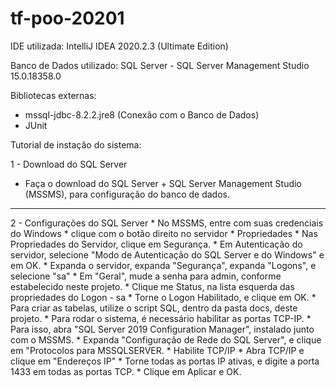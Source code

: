 # tf-poo-20201


IDE utilizada: IntelliJ IDEA 2020.2.3 (Ultimate Edition)

Banco de Dados utilizado: SQL Server - SQL Server Management Studio 15.0.18358.0

Bibliotecas externas: 
* mssql-jdbc-8.2.2.jre8 (Conexão com o Banco de Dados)
* JUnit

Tutorial de instação do sistema:

1 - Download do SQL Server
* Faça o download do SQL Server + SQL Server Management Studio (MSSMS), para configuração do banco de dados.<br>
<hr>
2 - Configurações do SQL Server
* No MSSMS, entre com suas credenciais do Windows
* clique com o botão direito no servidor
* Propriedades
* Nas Propriedades do Servidor, clique em Segurança.
* Em Autenticação do servidor, selecione "Modo de Autenticação do SQL Server e do Windows" e em OK.
* Expanda o servidor, expanda "Segurança", expanda "Logons", e selecione "sa"
* Em "Geral", mude a senha para admin, conforme estabelecido neste projeto.
* Clique me Status, na lista esquerda das propriedades do Logon - sa
* Torne o Logon Habilitado, e clique em OK.
* Para criar as tabelas, utilize o script SQL, dentro da pasta docs, deste projeto.
* Para rodar o sistema, é necessário habilitar as portas TCP-IP.
* Para isso, abra "SQL Server 2019 Configuration Manager", instalado junto com o MSSMS.
* Expanda "Configuração de Rede do SQL Server", e clique em "Protocolos para MSSQLSERVER.
* Habilite TCP/IP
* Abra TCP/IP e clique em "Endereços IP"
* Torne todas as portas IP ativas, e digite a porta 1433 em todas as portas TCP.
* Clique em Aplicar e OK.
